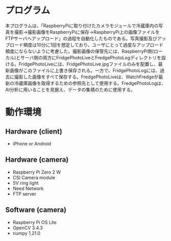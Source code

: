 # プログラム
本プログラムは、「RaspberryPiに取り付けたカメラモジュールで冷蔵庫内の写真を撮影→撮影画像をRaspberryPiに保存→RaspberryPi上の画像ファイルをFTPサーバへアップロード」の過程を自動化したものである。写真撮影及びアップロード頻度は10分に1回を想定しており、ユーザにとって過度なアップロード頻度にならないように考慮した。撮影画像の保管先には、RaspberryPi側(ローカル)とサーバ側の両方にFridgePhotoLiveとFredgePhotoLogディレクトリを設ける。FridgePhotoLiveには、FridgePhotoLive.jpgファイルのみを配置し、最新画像がこのファイルに上書き保存される。一方で、FridgePhotoLogには、過去に撮影した画像をすべて保存する。FredgePhotoLiveは、WatchFredgeが最新の冷蔵庫画像を取得するための参照先として使用する。FredgePhotoLogは、AI分析に用いることを見据え、データの集積のために使用する。

# 動作環境
## Hardware (client)
* iPhone or Android
## Hardware (camera)
* Raspberry Pi Zero 2 W
* CSI Camera module
* 5V ring light
* Need Network
* FTP server
## Software (camera)
* Raspberry Pi OS Lite
* OpenCV 3.4.3
* numpy 1.21.0
